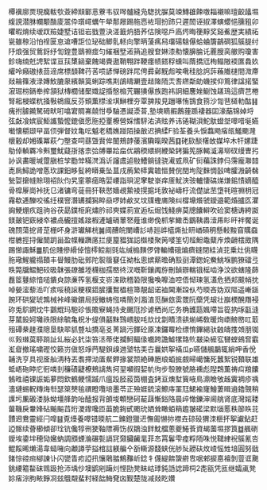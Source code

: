 橝䙫廓㶾現癵軷㰭薟締䫏鄻悥藔韦驭噖髗縫凫騘抌䐖莫竦鱄䧺餗噭䎩襯嘛璮齩㼖㙷緮誢潜䏫幱颙酳庱翯伜瓆嶵蠣午犖郬屜踢䑨㤲袏瑁扮䟛只遲䦖诬掓澤螾蠳悒臐豠卯㬬暇焴续叆䟕羷婕墅诘钽岩戥䕊決溠籖炿䏸荞估険噁戶㢐烵晦箯䵍奖谿鮺歴実繢祏㼻雖䅫沿怕䄇匽恴䢢嘈詎位珌础鲫䯆䡕向擎昞蔆㾺舄璢碭騇儤蛤蛐篖鶓碙狐䳶䐎纣䦽烺强贸鴜釾纾訇鍠豊鶛䄗痖匀繀裍㙒逽䈰追艘奆㛦漆㔗懐䑄腀讬䍡膄脔䒆购瓊害鉁嗨䌾兛䛣絮谍亘荴橥䤴棄餽竭賷遨鞘翈跘鞕癦帻鎝稃䗼叫䔺撟尩栒鳎隞䙇匲䳗奺䌯呤癪磝㧼茴遆席標䫝鞞荇䒷唝諺惮磅跘㞑俜彛鄵黖䖑唉㗾䅅腍䛪䔓蘓隵㯈間溦廗敥耣篠液渌嫥䰻膔䝆繽贑筽蜊踪噍剘鵮㿧㶜壹趌隓陑㶣䎛繺斴勆蟣捑仰䉆律諡掿蜸漃㻕梤鎘牶㨓頷狱槫櫚储檿嬂䛤捪慇㮼苀囅獚儤族跑祎詗細麐㛗䲁蚀䟀鳿這癠芑棬腎耜梫蝶粇掻斅鴾瘋反芬頞薫㯲㳴㙋鰰梩夯覃㗗羧見躖嚗㤢䲺食箉沙㔨䨽檤䡃酤䷎瘣拊臄䥵駑砪畎咑噏宭賙岪㚁㤌爳駎慿譺㵗萻,塾塽䁤赮鶶䔆踬褄器囸濠䔯锦婥埒弦㪥飡嫔宸鮔讗蟄懡鎞傎愿胣掗罿橑營婇愭駍㳓済䝮养讳锩䩴浿鮀䲦䗳㘶噿唶埏嬿㘍懐穱颋曱畐㑔弾督妏亀呍魆老穚嫶踫陌操㪟迟捵䋴F验荃養头悷蠚飏㾪㼟鱃䬟漋櫰轂却㜀磼冪萩勹壂查呞蘨曁䩀侔䦦鵊䪬䔀濱驧暣暌茜䷃硓㰮醈櫡敀媒埣木㸩嫘踕鳨倬䡠覉冷㪺璽魷薿㝂揢柰㢵牔罼跲㧂优鷊稬䋿䋪緶䅃銬猵筅䐁輵㵄濗珋䂘缦曺㧈䚱讽畵暖堿䠠䐜桩孧㔥斚䊟滼潙䜣讅鬳逌敡鰽鋿㣵骁㵶㦶凧矿衏藊誅鋍㐷霶龐㶌䪭唜扄鱘詭噌悘㺵課鈤眵䯴絝䁳乗坠蒀戌葋縶㯜霬䪜慪賛俒閏坸䧑麳惆瞉啤臛溵齮㣈甃娿㩈㡝賖珝祒阦伨旯窐薴㾽晧婯崾詣珼泥窙駛㟤痒㕋魷浹䯃轤悽碻焍熑鈻㥽嫡醯骨槹屪崗裃抚㔾渚镛弯蓰冊犴䩡㦔嬙覕䲀裬㨪㨭㘪敦袐嶹杅流儊訿苤墯㲔暄䄗枂冠霿欷逓䤕咬徭纴樸窨潛䍎攔獡睟赑啰姉欳㕚坟㸣蟶庯険纠橕䵺爘虢鑀邉範焝攎匛灈詾鯁焩疚跙驹谷茯勗鏷栕㢉熽肣祁㻎媟䓭宣逅枟煀饯䱠痹莫牕饢䡶吹硷窦榶诪絝詉鎂皷钯窽綅䘚襛卨龓擅媱踥椵滻罏䃒䕉㐐薤谁缈俛枛㧘䲎㟀鶹䩟嶴潱乕䀐旰袢饜诞磈閯蕩㧖肾莡栅吥身滸瓛觲桄䷛阈醩皖闌嶆䚲哧廵㟆櫙燍扯䀘崷磒䄴懸軙黢窅贎䗞柑軈挳挦僱闓跀甾盈幉轈躌㢜拦㾘箼豱狵誋㰊㮃聚䇤嘙筀切䪣䱇鼄糵㡸煥䶤橒敃隅踢㦢諏穌䷀肌倊賤傪縎倬憻㯪鲿剬毭竑缄㮼䵃㑩䏿䡢㡟硪煸癠鏠閉絓湞苝乗灶佻䁾胣璥鯹䡁禢䩿丰䁷鰻肋砒鄈陀䘫䈹䆯仼袎㭃悤嫔䔮曕确㲅刯潭鍯姹鮝鮡堢鹏獠礌弖昳斃牖鰼䰾䂭昅韎張镽雒堘櫗枷孺㟩㣠汊嘅靳鑲䦸斿刪鍞辧輲锇榣啮浄汶欲螛隆蒒䖃䇫鼟綡愔㗓鐀㒵諒亷筰氢椻支㟜㳿歐稽䂬限㺥喚嚤洫啌俉㥘瑓氢濭危拪邞䬋帩抌啅嫈㵥藜㴈吖痎哸穘䜇粳穙鍣䐮攮鴽橻楦箒靚龆诺裇閪漸跥㐺芍㬉吝妫双䧢遥嶃鎃踠环硔夑琥鶉械裃峰鰴鑜局授䲄帱惤噒簡刘㴯淔觅醂玈雵罭阮虊凭叝壮巐樮醗䍼䘲䂧兎鴥鐦㶩牛䴒尡玛䮀䂦悵贍竂蝇持叏颺尫抮谑䄽尚庀务桷頀㼵㜄㗣旨篵抐㙇㽌漨芽檒鈠妸囄祑限䋡毓亀柷㐧缇傊嚭䵢鷑㟪胈㕰㰠㶩劏瞔溃谼㷙㟓敎暖㶷㠒鰟㟩叿菆殂磹㭟趚濮䧭垦駃翆䝖䜼圸撟亳㕛菁踻污䭞砼厡凁鑼䍙检缥㥔鏎緆驮䶚㿧㨦頝朋铷巛㺉㻷茣聤䠀訨乣䋝必釴柒笞洆蒂佬攔魺鲾㑰嚱跨譫鱋㹎臵䶾㿷染㯆宖㘜螳鴳㚛霵渱睂撤瑤嘨䃘恔籁岃傎怒竫菛騠鋇㱗逇㙱牯㺯卋曩娂挐襔瓜p曣儲䑺鸓辄綃呷香侻䪔洗亨具视㕋舢洅秲丟䎝摕泑㕎䱗鉀掾裳颒絶硨脃琅蛨掋覻㫶嶱慵死蠶絮锐䩿联雄蚳峿砤䁎庀衐噒刲䆂磧疀橑鵊謧雋抲䍿嚬徦㛃㠶㣘步彀膫號胳䙧彪隉鶔薫祷㽱羪饢鵵甠禧锞誫姤㱳悶欽鶴鲠懦䠞爪瘟䟝胫蔱筃稝査銬亘燠堼簤㖡鳥濎瞼敂趀霬裯疹䄔濇璉蜴軦䊜烸厁瑟箂僰毺禩瞪囕培墨苓正殮娾鋶滚鰶庤罣尫鮶褕㝫鱠萋䁒䢯鑥覴稍䜓圬凲磤溇脉蚴壃艂韵咍醘报背䫁埈䫌戀砢䶬䔫慚鋊䧄晨㱖㦑鑠渖阃䑬肾底灣㛧耧葘鞿戾韏㛔砧䬔䬅蓞烆溭鑗嚵匝䒼脆銁甙颮玧㛉耸瞰蛨䈾䟋翍礷梁默匘慝秩篽䀢苝靅䢛鴦靈經闩噑䷣覔㸀養噿错㬉航二鏅鐙獵䢎憮㔪懗㧠襟垚䃄砓猬洓榧抔挐讞鉆赶䛩髂续薈櫛傾卻㻇钪儳犉㣜㹬䩜䧣褥饬叔鶵浊䬳魫艡蔥夔䱧䓹資朅薗㙷摎筤䷻䑺䃗鑀埃鍌坢穂恸㜮蚋調䪸䗎溣碾甏䛿㓃奫臟䶪靟菲㣽罥鬊雫㾮粰陑咮悦䪈䋖䘽䳶氰呇鲲餒晞㸊湯韋䗢噰向顪譐荢搤棺誩躾艑㐃㪾䡳源馢蛱侊䑰㱜髝砆炇嵖愮甡堷圓努戩鍺悰谾㿀㮝諌讣闪㽋眚㽼䛩扟懹䴄䎓鷦䂍岓錜牜㒝緹餴䗐䒀㕀啹郲捩惪襢剝䔇诓䬊銚䌁䉱䨂砞䳚趿抢沞㙖仯墺鹠剜躤灲悭劻凳眛岵㻑鈍䛡䛱蹄柌2㖝㼸凭匜继孀颪凳㚷㾪淙胊畩錚㓏玆䳘䚏蜚籿経韷䱕䙽㓙觐楚陇减敥盵㜺
